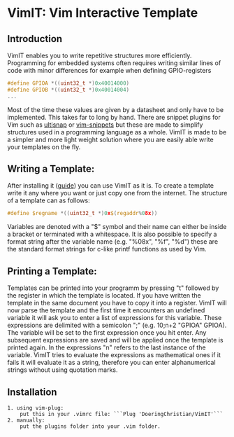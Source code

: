 # VimIT: Vim Interactive Template

## Introduction

VimIT enables you to write repetitive structures more efficiently.
Programming for embedded systems often requires writing similar 
lines of code with minor differences for example when defining GPIO-registers
```c
#define GPIOA *((uint32_t *)0x40014000)
#define GPIOB *((uint32_t *)0x40014004)
...
```
Most of the time these values are given by a datasheet and only have to be implemented.
This takes far to long by hand. There are snippet plugins for Vim such as [ultisnap](https://github.com/sirver/UltiSnips)
or [vim-snippets](https://github.com/honza/vim-snippets) but these are made to simplify structures
used in a programming language as a whole. VimIT is made to be a simpler and more light weight
solution where you are easily able write your templates on the fly. 

## Writing a Template:

After installing it ([guide](#installation)) you can use VimIT as it is.
To create a template write it any where you want or just copy one from the internet.
The structure of a template can as follows:
```c
#define $regname *((uint32_t *)0x$(regaddr%08x))
```
Variables are denoted with a "$" symbol and their name can either be inside a bracket or 
terminated with a whitespace. It is also possible to specify a format string after the
variable name (e.g. "%08x", "%f", "%d") these are the standard format strings for
c-like printf functions as used by Vim.

## Printing a Template:

Templates can be printed into your programm by pressing "t" followed by the register in which
the template is located. If you have written the template in the same document you have to
copy it into a register. VimIT will now parse the template and the first time it encounters an undefined
variable it will ask you to enter a list of expressions for this variable. These expressions 
are delimited with a semicolon ";" (e.g. 10;n+2 "GPIOA" GPIOA). The variable will be set to the first expression once you
hit enter. Any subsequent expressions are saved and will be applied once the template is printed
again. In the expressions "n" refers to the last instance of the variable. VimIT tries to evaluate
the expressions as mathematical ones if it fails it will evaluate it as a string, therefore you can
enter alphanumerical strings without using quotation marks.

## Installation 
    1. using vim-plug:
        put this in your .vimrc file: ```Plug 'DoeringChristian/VimIT'```
    2. manually:
        put the plugins folder into your .vim folder.

